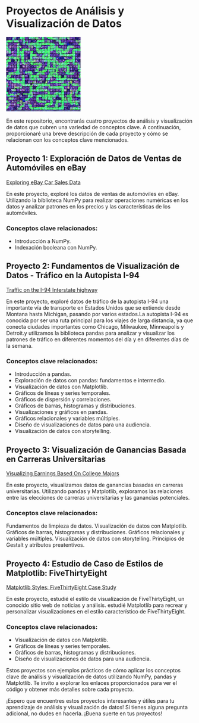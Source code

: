 # Proyectos de Análisis y Visualización de Datos


<img src="READ.jpeg" alt="README" style="width:200px;"/>


En este repositorio, encontrarás cuatro proyectos de análisis y visualización de datos que cubren una variedad de conceptos clave. A continuación, proporcionaré una breve descripción de cada proyecto y cómo se relacionan con los conceptos clave mencionados.

## Proyecto 1: Exploración de Datos de Ventas de Automóviles en eBay


[Exploring eBay Car Sales Data](https://github.com/albertjimrod/data-projects/blob/62655f7e19b10e4d56d9d81bf18e68dc8dc5df75/02_Data_Analisis_Visualization/00_Numpy%20introduction/Exploring%20Ebay%20Car%20Sales%20Data%20v2.ipynb)


En este proyecto, exploré los datos de ventas de automóviles en eBay. Utilizando la biblioteca NumPy para realizar operaciones numéricas en los datos y analizar patrones en los precios y las características de los automóviles.

### Conceptos clave relacionados:

- Introducción a NumPy.
- Indexación booleana con NumPy.


## Proyecto 2: Fundamentos de Visualización de Datos - Tráfico en la Autopista I-94

[Traffic on the I-94 Interstate highway](https://github.com/albertjimrod/data-projects/blob/main/02%20Data_Analisis_Visualization/01_Data%20Visualization%20Fundamentals/Traffic%20on%20the%20I-94%20Interstate%20highway.ipynb)

En este proyecto, exploré datos de tráfico de la autopista I-94 una importante vía de transporte en Estados Unidos que se extiende desde Montana hasta Michigan, pasando por varios estados.La autopista I-94 es conocida por ser una ruta principal para los viajes de larga distancia, ya que conecta ciudades importantes como Chicago, Milwaukee, Minneapolis y Detroit.y utilizamos la biblioteca pandas para analizar y visualizar los patrones de tráfico en diferentes momentos del día y en diferentes días de la semana.

### Conceptos clave relacionados:

- Introducción a pandas.
- Exploración de datos con pandas: fundamentos e intermedio.
- Visualización de datos con Matplotlib.
- Gráficos de líneas y series temporales.
- Gráficos de dispersión y correlaciones.
- Gráficos de barras, histogramas y distribuciones.
- Visualizaciones y gráficos en pandas.
- Gráficos relacionales y variables múltiples.
- Diseño de visualizaciones de datos para una audiencia.
- Visualización de datos con storytelling.


## Proyecto 3: Visualización de Ganancias Basada en Carreras Universitarias

[Visualizing Earnings Based On College Majors](https://github.com/albertjimrod/data-projects/blob/main/02%20Data_Analisis_Visualization/02_Storytelling%20Data%20Visualization%20and%20Information%20Design/Visualizing%20Earnings%20Based%20On%20College%20Majors/Guided%20Project%20Visualizing%20Earnings%20Based%20On%20College%20Majors_version_DQ.ipynb)

En este proyecto, visualizamos datos de ganancias basadas en carreras universitarias. Utilizando pandas y Matplotlib, exploramos las relaciones entre las elecciones de carreras universitarias y las ganancias potenciales.

### Conceptos clave relacionados:

Fundamentos de limpieza de datos.
Visualización de datos con Matplotlib.
Gráficos de barras, histogramas y distribuciones.
Gráficos relacionales y variables múltiples.
Visualización de datos con storytelling.
Principios de Gestalt y atributos preatentivos.


## Proyecto 4: Estudio de Caso de Estilos de Matplotlib: FiveThirtyEight

[Matplotlib Styles: FiveThirtyEight Case Study](https://github.com/albertjimrod/data-projects/blob/main/02%20Data_Analisis_Visualization/03_Matplotlib%20Styles%20FiveThirtyEight%20Case%20Study/Matplotlib%20Styles%20FiveThirtyEight%20Case%20Study.ipynb)


En este proyecto, estudié el estilo de visualización de FiveThirtyEight, un conocido sitio web de noticias y análisis. estudié Matplotlib para recrear y personalizar visualizaciones en el estilo característico de FiveThirtyEight.

### Conceptos clave relacionados:

- Visualización de datos con Matplotlib.
- Gráficos de líneas y series temporales.
- Gráficos de barras, histogramas y distribuciones.
- Diseño de visualizaciones de datos para una audiencia.



Estos proyectos son ejemplos prácticos de cómo aplicar los conceptos clave de análisis y visualización de datos utilizando NumPy, pandas y Matplotlib. Te invito a explorar los enlaces proporcionados para ver el código y obtener más detalles sobre cada proyecto.

¡Espero que encuentres estos proyectos interesantes y útiles para tu aprendizaje de análisis y visualización de datos! Si tienes alguna pregunta adicional, no dudes en hacerla. ¡Buena suerte en tus proyectos!

